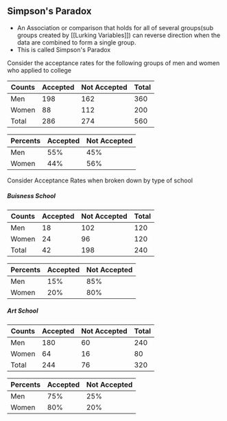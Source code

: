## Simpson's Paradox
- An Association or comparison that holds for all of several groups(sub groups created by [[Lurking Variables]]) can reverse direction when the data are combined to form a single group.
- This is called Simpson's Paradox

Consider the acceptance rates for the following groups of men and women who applied to college

| Counts | Accepted | Not Accepted | Total |
| ------ | -------- | ------------ | ----- |
| Men    | 198      | 162          | 360   |
| Women  | 88       | 112          | 200   |
| Total  | 286      | 274          | 560   |

| Percents | Accepted | Not Accepted |
| -------- | -------- | ------------ |
| Men      | 55%      | 45%          |
| Women    | 44%      | 56%          |

Consider Acceptance Rates when broken down by type of school

##### Buisness School
| Counts | Accepted | Not Accepted | Total |
| ------ | -------- | ------------ | ----- |
| Men    | 18       | 102          | 120   |
| Women  | 24       | 96           | 120   |
| Total  | 42       | 198          | 240   |

| Percents | Accepted | Not Accepted |
| -------- | -------- | ------------ |
| Men      | 15%      | 85%          |
| Women    | 20%      | 80%          |

##### Art School
| Counts | Accepted | Not Accepted | Total |
| ------ | -------- | ------------ | ----- |
| Men    | 180      | 60           | 240   |
| Women  | 64       | 16           | 80    |
| Total  | 244      | 76           | 320      |

| Percents | Accepted | Not Accepted |
| -------- | -------- | ------------ |
| Men      | 75%      | 25%          |
| Women    | 80%      | 20%          |




